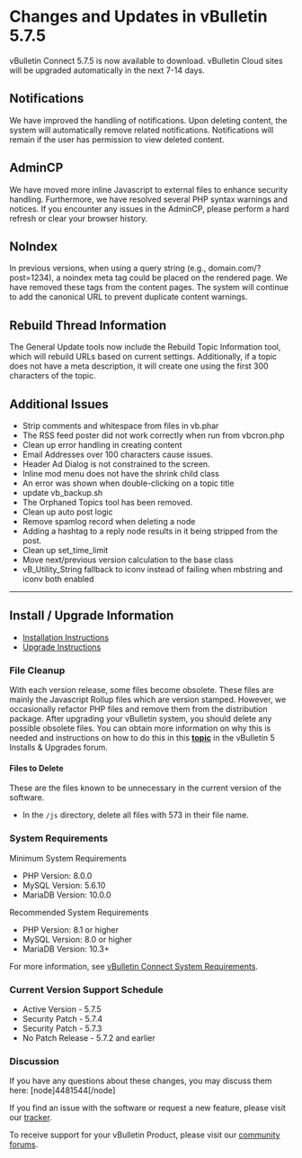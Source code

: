 # Changes and Updates in vBulletin 5.7.5

vBulletin Connect 5.7.5 is now available to download. vBulletin Cloud sites will be upgraded automatically in the next 7-14 days.

## Notifications

We have improved the handling of notifications. Upon deleting content, the system will automatically remove related notifications. Notifications will remain if the user has permission to view deleted content. 

## AdminCP

We have moved more inline Javascript to external files to enhance security handling. Furthermore, we have resolved several PHP syntax warnings and notices. If you encounter any issues in the AdminCP, please perform a hard refresh or clear your browser history.

## NoIndex

In previous versions, when using a query string (e.g., domain.com/?post=1234), a noindex meta tag could be placed on the rendered page. We have removed these tags from the content pages. The system will continue to add the canonical URL to prevent duplicate content warnings.

## Rebuild Thread Information

The General Update tools now include the Rebuild Topic Information tool, which will rebuild URLs based on current settings. Additionally, if a topic does not have a meta description, it will create one using the first 300 characters of the topic.

## Additional Issues

- Strip comments and whitespace from files in vb.phar
- The RSS feed poster did not work correctly when run from vbcron.php
- Clean up error handling in creating content
- Email Addresses over 100 characters cause issues.
- Header Ad Dialog is not constrained to the screen.
- Inline mod menu does not have the shrink child class
- An error was shown when double-clicking on a topic title
- update vb_backup.sh
- The Orphaned Topics tool has been removed.
- Clean up auto post logic
- Remove spamlog record when deleting a node
- Adding a hashtag to a reply node results in it being stripped from the post.
- Clean up set_time_limit
- Move next/previous version calculation to the base class
- vB_Utility_String fallback to iconv instead of failing when mbstring and iconv both enabled   



---

## Install / Upgrade Information

- [Installation Instructions](https://www.vbulletin.com/forum/node/4391348)
- [Upgrade Instructions](https://www.vbulletin.com/forum/node/4391346)

### File Cleanup

With each version release, some files become obsolete. These files are mainly the Javascript Rollup files which are version stamped. However, we occasionally refactor PHP files and remove them from the distribution package. After upgrading your vBulletin system, you should delete any possible obsolete files. You can obtain more information on why this is needed and instructions on how to do this in this [**topic**](https://www.vbulletin.com/forum/node/4391346) in the vBulletin 5 Installs & Upgrades forum.

#### Files to Delete
These are the files known to be unnecessary in the current version of the software. 

- In the `/js` directory, delete all files with 573 in their file name.



### System Requirements

Minimum System Requirements

- PHP Version: 8.0.0
- MySQL Version: 5.6.10
- MariaDB Version: 10.0.0

Recommended System Requirements

- PHP Version: 8.1 or higher
- MySQL Version: 8.0 or higher
- MariaDB Version: 10.3+

For more information, see [vBulletin Connect System Requirements](https://www.vbulletin.com/forum/node/4387853).

### Current Version Support Schedule

- Active Version - 5.7.5
- Security Patch - 5.7.4
- Security Patch - 5.7.3
- No Patch Release - 5.7.2 and earlier

### Discussion

If you have any questions about these changes, you may discuss them here: [node]4481544[/node]

If you find an issue with the software or request a new feature, please visit our [tracker](https://tracker.vbulletin.com).

To receive support for your vBulletin Product, please visit our [community forums](https://www.vbulletin.com/forum/).